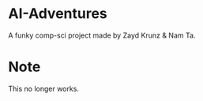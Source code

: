 # AI-Adventures
A funky comp-sci project made by Zayd Krunz & Nam Ta.

# Note
This no longer works.
